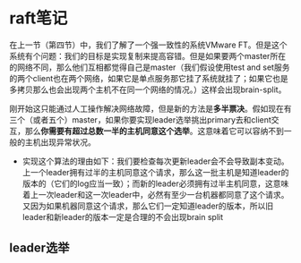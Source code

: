 # raft笔记

在上一节（第四节）中，我们了解了一个强一致性的系统VMware FT。但是这个系统有个问题：我们的目标是实现复制来提高容错。但是如果要两个master所在的网络不同，那么他们互相都觉得自己是master（我们假设使用test and set服务的两个client也在两个网络，如果它是单点服务那它挂了系统就挂了；如果它也是多拷贝那么也会出现两个主机不在同一个网络的情况。）这样会出现brain-split。

刚开始这只能通过人工操作解决网络故障，但是新的方法是**多半票决**。假如现在有三个（或者五个）master，如果你要实现leader选举挑出primary去和client交互，那么**你需要有超过总数一半的主机同意这个选举**。这意味着它可以容纳不到一般的主机出现异常状况。

* 实现这个算法的理由如下：我们要检查每次更新leader会不会导致副本变动。上一个leader拥有过半的主机同意这个请求，那么这一批主机是知道leader的版本的（它们的log应当一致）；而新的leader必须拥有过半主机同意，这意味着上一次leader和这一次leader中，必然有至少一台机器都同意了这个请求。又因为如果机器同意这个请求，那么它们一定知道leader的版本，所以旧leader和新leader的版本一定是合理的不会出现brain split

## leader选举